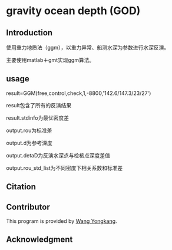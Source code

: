 # gravity ocean depth (GOD)

## Introduction
使用重力地质法（ggm），以重力异常、船测水深为参数进行水深反演。

主要使用matlab＋gmt实现ggm算法。
## usage
result=GGM(free,control,check,1,-8800,'142.6/147.3/23/27')

result包含了所有的反演结果

result.stdinfo为最优密度差

output.rou为标准差

output.d为参考深度

output.detaD为反演水深点与检核点深度差值

output.rou_std_list为不同密度下相关系数和标准差

## Citation
## Contributor
This program is provided by [Wang Yongkang](https://github.com/orgs/GenericAltimetryTools/people/linfengaa).
## Acknowledgment

